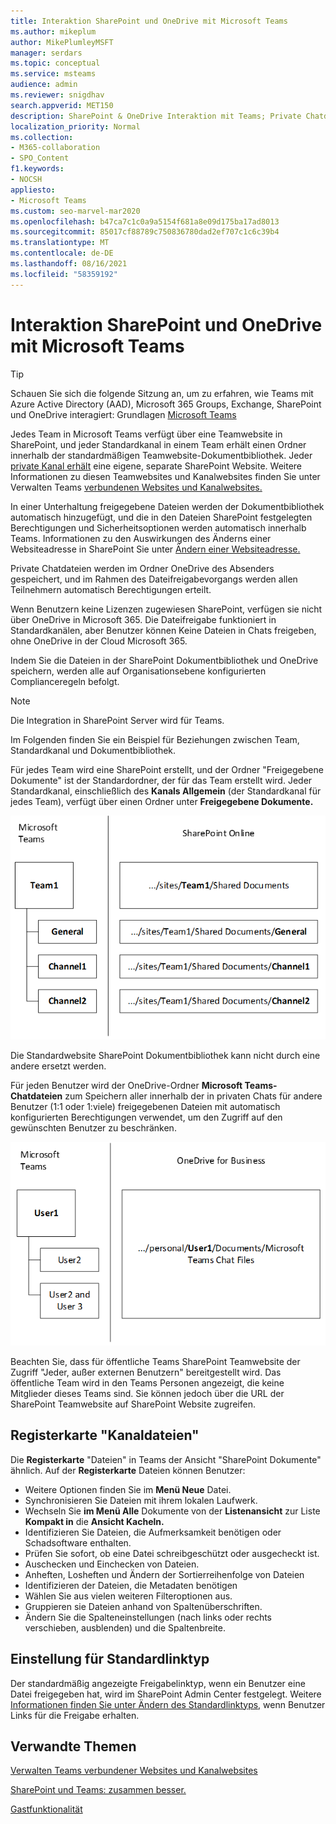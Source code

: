 ```yaml
---
title: Interaktion SharePoint und OneDrive mit Microsoft Teams
ms.author: mikeplum
author: MikePlumleyMSFT
manager: serdars
ms.topic: conceptual
ms.service: msteams
audience: admin
ms.reviewer: snigdhav
search.appverid: MET150
description: SharePoint & OneDrive Interaktion mit Teams; Private Chatdateispeicherung & Interaktion zwischen Team, Standardkanal oder & Dokumentbibliothek.
localization_priority: Normal
ms.collection:
- M365-collaboration
- SPO_Content
f1.keywords:
- NOCSH
appliesto:
- Microsoft Teams
ms.custom: seo-marvel-mar2020
ms.openlocfilehash: b47ca7c1c0a9a5154f681a8e09d175ba17ad8013
ms.sourcegitcommit: 85017cf88789c750836780dad2ef707c1c6c39b4
ms.translationtype: MT
ms.contentlocale: de-DE
ms.lasthandoff: 08/16/2021
ms.locfileid: "58359192"
---
```

# <a name="how-sharepoint-and-onedrive-interact-with-microsoft-teams"></a>Interaktion SharePoint und OneDrive mit Microsoft Teams

> [!Tip]
> Schauen Sie sich die folgende Sitzung an, um zu erfahren, wie Teams mit Azure Active Directory (AAD), Microsoft 365 Groups, Exchange, SharePoint und OneDrive interagiert: Grundlagen [Microsoft Teams](https://aka.ms/teams-foundations)

Jedes Team in Microsoft Teams verfügt über eine Teamwebsite in SharePoint, und jeder Standardkanal in einem Team erhält einen Ordner innerhalb der standardmäßigen Teamwebsite-Dokumentbibliothek. Jeder [private Kanal erhält](private-channels.md) eine eigene, separate SharePoint Website. Weitere Informationen zu diesen Teamwebsites und Kanalwebsites finden Sie unter Verwalten Teams [verbundenen Websites und Kanalwebsites.](/sharepoint/teams-connected-sites)

In einer Unterhaltung freigegebene Dateien werden der Dokumentbibliothek automatisch hinzugefügt, und die in den Dateien SharePoint festgelegten Berechtigungen und Sicherheitsoptionen werden automatisch innerhalb Teams. Informationen zu den Auswirkungen des Änderns einer Websiteadresse in SharePoint Sie unter [Ändern einer Websiteadresse.](/sharepoint/change-site-address)

Private Chatdateien werden im Ordner OneDrive des Absenders gespeichert, und im Rahmen des Dateifreigabevorgangs werden allen Teilnehmern automatisch Berechtigungen erteilt.

Wenn Benutzern keine Lizenzen zugewiesen SharePoint, verfügen sie nicht über OneDrive in Microsoft 365. Die Dateifreigabe funktioniert in Standardkanälen, aber Benutzer können Keine Dateien in Chats freigeben, ohne OneDrive in der Cloud Microsoft 365.

Indem Sie die Dateien in der SharePoint Dokumentbibliothek und OneDrive speichern, werden alle auf Organisationsebene konfigurierten Complianceregeln befolgt. 

> [!NOTE]
> Die Integration in SharePoint Server wird für Teams.

Im Folgenden finden Sie ein Beispiel für Beziehungen zwischen Team, Standardkanal und Dokumentbibliothek.

Für jedes Team wird eine SharePoint erstellt,  und der Ordner "Freigegebene Dokumente" ist der Standardordner, der für das Team erstellt wird. Jeder Standardkanal, einschließlich des **Kanals Allgemein** (der Standardkanal für jedes Team), verfügt über einen Ordner unter **Freigegebene Dokumente.**

![Diagramm der Ordner "Freigegebene Dokumente" in SharePoint.](media/Understand_how_SharePoint_Online_and_OneDrive_for_Business_interact_with_Microsoft_Teams_image1.png)

Die Standardwebsite SharePoint Dokumentbibliothek kann nicht durch eine andere ersetzt werden.

Für jeden Benutzer wird der OneDrive-Ordner **Microsoft Teams-Chatdateien** zum Speichern aller innerhalb der in privaten Chats für andere Benutzer (1:1 oder 1:viele) freigegebenen Dateien mit automatisch konfigurierten Berechtigungen verwendet, um den Zugriff auf den gewünschten Benutzer zu beschränken.

![Diagram of the OneDrive folder named Microsoft Teams Chat Files](media/Understand_how_SharePoint_Online_and_OneDrive_for_Business_interact_with_Microsoft_Teams_image2.png)

Beachten Sie, dass für öffentliche Teams SharePoint Teamwebsite der Zugriff "Jeder, außer externen Benutzern" bereitgestellt wird. Das öffentliche Team wird in den Teams Personen angezeigt, die keine Mitglieder dieses Teams sind. Sie können jedoch über die URL der SharePoint Teamwebsite auf SharePoint Website zugreifen. 

## <a name="channel-files-tab"></a>Registerkarte "Kanaldateien"

Die **Registerkarte** "Dateien" in Teams der Ansicht "SharePoint Dokumente" ähnlich. Auf der **Registerkarte** Dateien können Benutzer:

- Weitere Optionen finden Sie im **Menü Neue** Datei.
- Synchronisieren Sie Dateien mit ihrem lokalen Laufwerk.
- Wechseln Sie **im Menü Alle** Dokumente von der **Listenansicht** zur Liste **Kompakt in** die **Ansicht Kacheln.**
- Identifizieren Sie Dateien, die Aufmerksamkeit benötigen oder Schadsoftware enthalten.
- Prüfen Sie sofort, ob eine Datei schreibgeschützt oder ausgecheckt ist.
- Auschecken und Einchecken von Dateien.
- Anheften, Losheften und Ändern der Sortierreihenfolge von Dateien
- Identifizieren der Dateien, die Metadaten benötigen
- Wählen Sie aus vielen weiteren Filteroptionen aus.
- Gruppieren sie Dateien anhand von Spaltenüberschriften.
- Ändern Sie die Spalteneinstellungen (nach links oder rechts verschieben, ausblenden) und die Spaltenbreite.

## <a name="default-link-type-setting"></a>Einstellung für Standardlinktyp

Der standardmäßig angezeigte Freigabelinktyp, wenn ein Benutzer eine Datei freigegeben hat, wird im SharePoint Admin Center festgelegt. Weitere [Informationen finden Sie unter Ändern des Standardlinktyps,](/sharepoint/change-default-sharing-link) wenn Benutzer Links für die Freigabe erhalten.

## <a name="related-topics"></a>Verwandte Themen

[Verwalten Teams verbundener Websites und Kanalwebsites](/SharePoint/teams-connected-sites)

[SharePoint und Teams: zusammen besser.](https://techcommunity.microsoft.com/t5/Microsoft-SharePoint-Blog/SharePoint-and-Teams-Better-Together/ba-p/189593)

[Gastfunktionalität](guest-experience.md)

